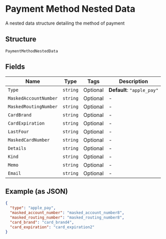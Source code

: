 
# Payment Method Nested Data

A nested data structure detailing the method of payment

## Structure

`PaymentMethodNestedData`

## Fields

| Name | Type | Tags | Description |
|  --- | --- | --- | --- |
| `Type` | `string` | Optional | **Default**: `"apple_pay"` |
| `MaskedAccountNumber` | `string` | Optional | - |
| `MaskedRoutingNumber` | `string` | Optional | - |
| `CardBrand` | `string` | Optional | - |
| `CardExpiration` | `string` | Optional | - |
| `LastFour` | `string` | Optional | - |
| `MaskedCardNumber` | `string` | Optional | - |
| `Details` | `string` | Optional | - |
| `Kind` | `string` | Optional | - |
| `Memo` | `string` | Optional | - |
| `Email` | `string` | Optional | - |

## Example (as JSON)

```json
{
  "type": "apple_pay",
  "masked_account_number": "masked_account_number8",
  "masked_routing_number": "masked_routing_number8",
  "card_brand": "card_brand4",
  "card_expiration": "card_expiration2"
}
```

